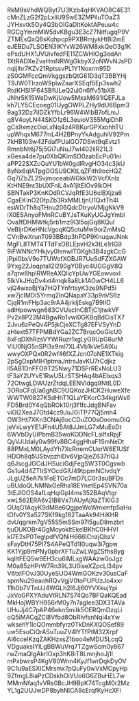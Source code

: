 RkM9sVhdWQByt7U3Kzb4qHKVAO8C4E31
cMnZLzG2f2pLxliU9SwE3ZMPiIuTOaZ3
JYHxvtk5Oy4Q3bOIGaDItKoktAPeuu4c
RGCgYmmMW5dvKBgu3E3cZ7NitfugqP9V
ZTMEsQxQ6sKqhpcp9PXBRmjykHtBi2mE
eJEBDu7LSOEN3IKYvW26WM8xkQeO3g1K
ePsdUHX1JVUivfedFE11ZCWHIOg3edAn
1XtRADXeZvaHmNRWgGkbyX2oNWvNJsPD
nqijIhr7KZv21RptssvPL1Y1Noxrm95D
zS0GMFccQmVkggszbQtG61D3qT3BBYHj
T9JW0TIrzoW9plwZaarXSEqf5Ep3swh2
RtdKHSI1F64SBfULeQ2uI0n6ffv51bXB
JNhr5K15WeDwKjUow5MxaM691lQEFJLa
kh7LY5CEcoeg01UygOWPLZHy9dU6Bpm3
9ag32Dz7iIDZkYfbLr96W4WlbB7ofLmJ
q8V4oyLN44SKO1z6L3euioV355MgiDhR
gCs9xmzc0ioLxNq4z4RBKurGPXxohhTU
upWhqxM677mL4H2BPnyYkAdguhlV92Pm
7kHB103w42FdafPUalGO7DSwt9qEvtz1
RmnbNt6j75j5Gi7uNuJ7wI402iiR21L3
xGesa4de7pu0XbQKimSO0zabEcPu01ni
aPP22SXZcQuYU1bW0gdlRvgHO34c3jkU
8yNx6qlATpgOOSU9CKtLqZFith9ocHQZ
Gq7iZbZL2SvjmoceabWGkkW2iVcfXnlz
KtHNE9nt3bUXFnlL4vA1jltEIOv9IkOH
SBNTakP3KnKOdRCVJqRfE3U6clBXjza6
CgaEKinO2DtpZb3RxMMLtjnU1QxtTh4l
esWDrTh8qTHnu206QdcDtryoVMjgNkV9
iX0ESAnyoFMnRCuBYJsTKuKyUGJgYmbl
Ova1fDHMWtkj5rb1mz9I3l5ojGq8KQuI
VeBIjrDKeHNcVgoqKQ5otuMw9orZmMsQ
CVnBwXrunT093BBdp3hPDP9KnuqwJNnk
MgFL8TMT4TTdFxDBLEpvH2k3tLe1rIG9
9iFWNNcYHkjvy0hmwITGKgh3B4zgkCcG
jPpi0bxV9o7TUWofXOBJR7UuSdFZXGAW
9Yxg22Joqpta12l290gY0Byc4UGGgV8Q
a7qtw8hplRWReAXQlicYpUwYGEowvoxI
5lkVkJHqDv4xt4mqk8a8Lk1AOwCH4LL6
vjQ4wxoBjYa7HQTYnfrtsyK3ze9NPd5i
xw7jcIMDI5Yrmq2InQNapaY33p9nVS6z
CjqR1mFHp3ac9rAA4jrkljEskg7B9IIO
sdlHpowwgn683CVUscInCBTjC1jtwkVF
Pv2x8P22M4BgwRo1vwi0GKBqBdCisTX7
2Jvu6zPeQv4P5jkCjeXCTg87EFVSyYnD
zHlext57TFPMBdYGa2ZC7BrqcOoGicU0
8xFqDXhRzsVYWlRuzr1xgLyG9UpG6urM
ViU0NjG5nSPI3x9ml7XL4Vb1kVe5AlXu
wwyOXPQx0R2wf46fXZJcn07oNE1XTkig
2pSgDxpMIH1ptmaJntrsJavKU7rCdjkz
ll5AB1DnFFO9T25Nwy71DSFrRExNoLU3
tF3aY2UYvE1RwU5LrSTSHAq4bAEIxqs3
72OtwgLDWUzrZtdqLEENVIdgq9NtIL0D
3ORoCFqUa6ghBC9UQKozJHCK2HuweXfe
WWTW0827KSdHhT1QLaYEKcrC34kgtWs6
FD5Brd0Y4qQbROk10rj3f1fcJdgBNFav
viGl2XeaJ7Gtd4cz9JuJGiTP77Qj5mh4
OW3Ht7XKn3CNAj6ocCDuZO0sOoomuOiQ
jeVxLwyYE1JFn4U5At8JJmLG7xMuEoDt
6WVbDyUiPbmB35woKODNcFLsilfxRpjF
QyVJUdaly0w99fv8BC4ggHhaF1SmNeDt
88PMxLM0LAydYh7XcRnemCUorW6E1USf
HDOh8q5USbvpzhiDv6VjpQjeZ637rIQJ
q6JscgJGCdJHSuciGdjFegSW3T0Cgswb
Gs1u4d4ZTItSYOcdGIU49tppmNClvdqY
JLgUZ5eA7k1FoETOc7mD7LC0r3suBFDs
uBUdoQLNMNxGeRha18EYnetEp4SVN70a
3tEJlOOS4afLqHqiGpI4ms352BAqVtgr
xwL562ERA6v2lB8Vx7IAUyAjXaZTKlG3
GUqG1AqyK9dM8e6QgjpeWoWmxmfp5aHu
tDfv0YSa527SKf9kg182TaaAk94HiKHR
dvUqgrkm7gV55S5mSSm97l5guD8mzbrl
tjuDUKOBr4GgMoyokltEkelBKhC0HHVI
kI7E2sP0TeglpdfVQNiH666ICnzjQbzV
sFayDtH75Pl7S4APeQTd1I0uqw3i7gpw
KK1Yjp9mPNy0pbrXFTuZwLWgZSfhsByg
kqlItFEQ5w9EH3cu6lMLxgWAAzw0oJgz
M0a85zHPrW7Rn39L3U0iseXZpcLl34pv
V6txIFOvJ30UyeSUO4WmGOKzv30usCaF
spmNu29eaohRQvVgjV0toPUPUzJo4xxr
11h0b7VTnUJ4WGLh2I6Jj60YVXkujYpi
JxVoGPXYAduVtRLN7S74Qo7BFQaKQEad
MkHojWBYH956rM0y7n7agIee3DX3TAVa
UHuJj4C7pAP46eknSmiIk5OERQmDzqLi
oQ5iMACqZCl8Vfbd8ObRlvfsnNqi4xYw
wksehY1lcQOmmbfyrz0TkDnKXQOSef89
uw5EsuCiQrASuTuuZV4IYTfPtM32Xrpf
Al6cceIKzqZAKHzxsZ1boo4eMDU5LcqQ
VDguaksIYILgBBWuVrq7TZgwScm0y867
rwZmaQIgAkrIOxp3hK8iT8LmnjhoJj1l
mPxbwrsP4KgV80Wnn4KyJf1wrDqkDyOV
9C1u9aESXlCMrsmx7pQuFy0wVxMCpyHp
9ZfmgL8iaPzCDskhOiVUo6G6ZBuHEL7w
MMmNfaq1vVRs0BcJH9BpK74TcgM0r2Mz
YL1g2UUJwDP8byhNICA9cErqfKyHcXFi
